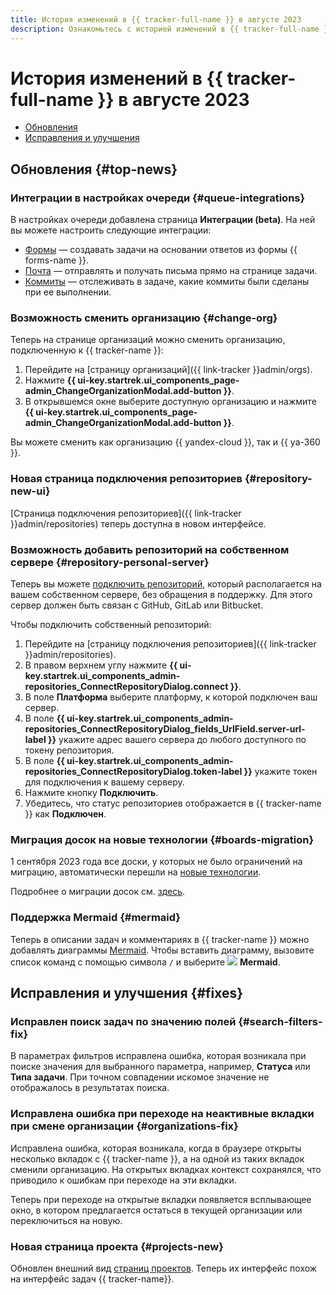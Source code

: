 ```yaml
---
title: История изменений в {{ tracker-full-name }} в августе 2023
description: Ознакомьтесь с историей изменений в {{ tracker-full-name }} за август 2023.
---
```


# История изменений в {{ tracker-full-name }} в августе 2023

* [Обновления](#top-news)
* [Исправления и улучшения](#fixes)

## Обновления {#top-news}

### Интеграции в настройках очереди {#queue-integrations}
В настройках очереди добавлена страница **Интеграции (beta)**. На ней вы можете настроить следующие интеграции:

* [Формы](../manager/forms-integration.md) — создавать задачи на основании ответов из формы {{ forms-name }}.
* [Почта](../manager/queue-mail.md) — отправлять и получать письма прямо на странице задачи.
* [Коммиты](../user/ticket-links.md#section_commit) — отслеживать в задаче, какие коммиты были сделаны при ее выполнении.


### Возможность сменить организацию {#change-org}

Теперь на странице организаций можно сменить организацию, подключенную к {{ tracker-name }}:

1. Перейдите на [страницу организаций]({{ link-tracker }}admin/orgs).
1. Нажмите **{{ ui-key.startrek.ui_components_page-admin_ChangeOrganizationModal.add-button }}**.
1. В открывшемся окне выберите доступную организацию и нажмите **{{ ui-key.startrek.ui_components_page-admin_ChangeOrganizationModal.add-button }}**.

Вы можете сменить как организацию {{ yandex-cloud }}, так и {{ ya-360 }}.



### Новая страница подключения репозиториев {#repository-new-ui}

[Страница подключения репозиториев]({{ link-tracker }}admin/repositories) теперь доступна в новом интерфейсе.

### Возможность добавить репозиторий на собственном сервере {#repository-personal-server}

Теперь вы можете [подключить репозиторий](../user/add-repository.md), который располагается на вашем собственном сервере, без обращения в поддержку. Для этого сервер должен быть связан с GitHub, GitLab или Bitbucket.

Чтобы подключить собственный репозиторий:
1. Перейдите на [страницу подключения репозиториев]({{ link-tracker }}admin/repositories).
1. В правом верхнем углу нажмите **{{ ui-key.startrek.ui_components_admin-repositories_ConnectRepositoryDialog.connect }}**.
1. В поле **Платформа** выберите платформу, к которой подключен ваш сервер.
1. В поле **{{ ui-key.startrek.ui_components_admin-repositories_ConnectRepositoryDialog_fields_UrlField.server-url-label }}** укажите адрес вашего сервера до любого доступного по токену репозитория.
1. В поле **{{ ui-key.startrek.ui_components_admin-repositories_ConnectRepositoryDialog.token-label }}** укажите токен для подключения к вашему серверу.
1. Нажмите кнопку **Подключить**.
1. Убедитесь, что статус репозиториев отображается в {{ tracker-name }} как **Подключен**.


### Миграция досок на новые технологии {#boards-migration}

1 сентября 2023 года все доски, у которых не было ограничений на миграцию, автоматически перешли на [новые технологии](../manager/agile-new.md).

Подробнее о миграции досок см. [здесь](../manager/boards-convertor.md).

### Поддержка Mermaid {#mermaid}

Теперь в описании задач и комментариях в {{ tracker-name }} можно добавлять диаграммы [Mermaid](https://mermaid.js.org/). Чтобы вставить диаграмму, вызовите список команд с помощью символа `/` и выберите ![](../../_assets/tracker/svg/mermaid.svg) **Mermaid**.

## Исправления и улучшения {#fixes}

### Исправлен поиск задач по значению полей {#search-filters-fix}

В параметрах фильтров исправлена ошибка, которая возникала при поиске значения для выбранного параметра, например, **Статуса** или **Типа задачи**. При точном совпадении искомое значение не отображалось в результатах поиска.


### Исправлена ошибка при переходе на неактивные вкладки при смене организации {#organizations-fix}

Исправлена ошибка, которая возникала, когда в браузере открыты несколько вкладок с {{ tracker-name }}, а на одной из таких вкладок сменили организацию. На открытых вкладках контекст сохранялся, что приводило к ошибкам при переходе на эти вкладки.

Теперь при переходе на открытые вкладки появляется всплывающее окно, в котором предлагается остаться в текущей организации или переключиться на новую.


### Новая страница проекта {#projects-new}

Обновлен внешний вид [страниц проектов](../manager/project-new.md). Теперь их интерфейс похож на интерфейс задач {{ tracker-name}}.
